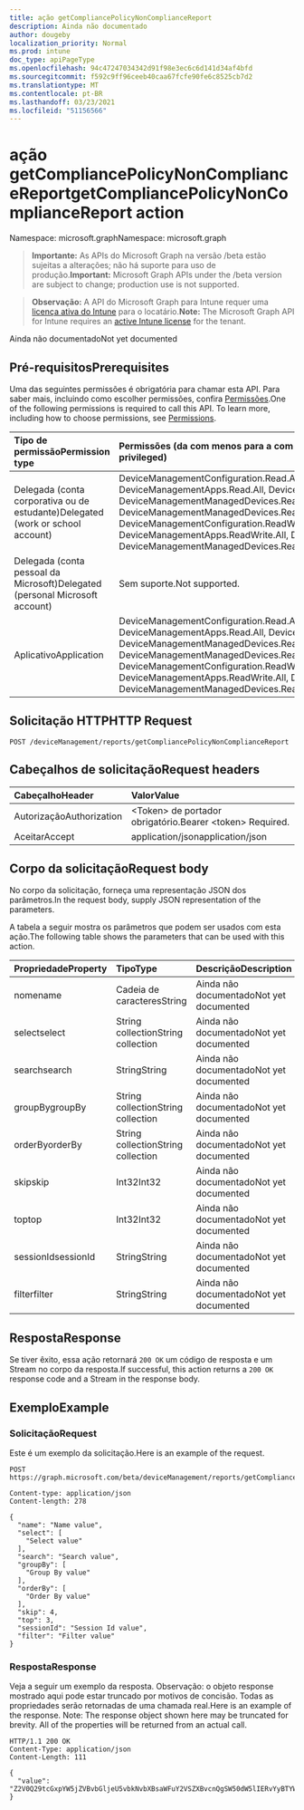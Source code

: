 ```yaml
---
title: ação getCompliancePolicyNonComplianceReport
description: Ainda não documentado
author: dougeby
localization_priority: Normal
ms.prod: intune
doc_type: apiPageType
ms.openlocfilehash: 94c47247034342d91f98e3ec6c6d141d34af4bfd
ms.sourcegitcommit: f592c9ff96ceeb40caa67fcfe90fe6c8525cb7d2
ms.translationtype: MT
ms.contentlocale: pt-BR
ms.lasthandoff: 03/23/2021
ms.locfileid: "51156566"
---
```

# <a name="getcompliancepolicynoncompliancereport-action"></a><span data-ttu-id="44d53-103">ação getCompliancePolicyNonComplianceReport</span><span class="sxs-lookup"><span data-stu-id="44d53-103">getCompliancePolicyNonComplianceReport action</span></span>

<span data-ttu-id="44d53-104">Namespace: microsoft.graph</span><span class="sxs-lookup"><span data-stu-id="44d53-104">Namespace: microsoft.graph</span></span>

> <span data-ttu-id="44d53-105">**Importante:** As APIs do Microsoft Graph na versão /beta estão sujeitas a alterações; não há suporte para uso de produção.</span><span class="sxs-lookup"><span data-stu-id="44d53-105">**Important:** Microsoft Graph APIs under the /beta version are subject to change; production use is not supported.</span></span>

> <span data-ttu-id="44d53-106">**Observação:** A API do Microsoft Graph para Intune requer uma [licença ativa do Intune](https://go.microsoft.com/fwlink/?linkid=839381) para o locatário.</span><span class="sxs-lookup"><span data-stu-id="44d53-106">**Note:** The Microsoft Graph API for Intune requires an [active Intune license](https://go.microsoft.com/fwlink/?linkid=839381) for the tenant.</span></span>

<span data-ttu-id="44d53-107">Ainda não documentado</span><span class="sxs-lookup"><span data-stu-id="44d53-107">Not yet documented</span></span>

## <a name="prerequisites"></a><span data-ttu-id="44d53-108">Pré-requisitos</span><span class="sxs-lookup"><span data-stu-id="44d53-108">Prerequisites</span></span>
<span data-ttu-id="44d53-p101">Uma das seguintes permissões é obrigatória para chamar esta API. Para saber mais, incluindo como escolher permissões, confira [Permissões](/graph/permissions-reference).</span><span class="sxs-lookup"><span data-stu-id="44d53-p101">One of the following permissions is required to call this API. To learn more, including how to choose permissions, see [Permissions](/graph/permissions-reference).</span></span>

|<span data-ttu-id="44d53-111">Tipo de permissão</span><span class="sxs-lookup"><span data-stu-id="44d53-111">Permission type</span></span>|<span data-ttu-id="44d53-112">Permissões (da com menos para a com mais privilégios)</span><span class="sxs-lookup"><span data-stu-id="44d53-112">Permissions (from least to most privileged)</span></span>|
|:---|:---|
|<span data-ttu-id="44d53-113">Delegada (conta corporativa ou de estudante)</span><span class="sxs-lookup"><span data-stu-id="44d53-113">Delegated (work or school account)</span></span>|<span data-ttu-id="44d53-114">DeviceManagementConfiguration.Read.All, DeviceManagementConfiguration.ReadWrite.All, DeviceManagementApps.Read.All, DeviceManagementApps.ReadWrite.All, DeviceManagementManagedDevices.Read.All, DeviceManagementManagedDevices.ReadWrite.All</span><span class="sxs-lookup"><span data-stu-id="44d53-114">DeviceManagementConfiguration.Read.All, DeviceManagementConfiguration.ReadWrite.All, DeviceManagementApps.Read.All, DeviceManagementApps.ReadWrite.All, DeviceManagementManagedDevices.Read.All, DeviceManagementManagedDevices.ReadWrite.All</span></span>|
|<span data-ttu-id="44d53-115">Delegada (conta pessoal da Microsoft)</span><span class="sxs-lookup"><span data-stu-id="44d53-115">Delegated (personal Microsoft account)</span></span>|<span data-ttu-id="44d53-116">Sem suporte.</span><span class="sxs-lookup"><span data-stu-id="44d53-116">Not supported.</span></span>|
|<span data-ttu-id="44d53-117">Aplicativo</span><span class="sxs-lookup"><span data-stu-id="44d53-117">Application</span></span>|<span data-ttu-id="44d53-118">DeviceManagementConfiguration.Read.All, DeviceManagementConfiguration.ReadWrite.All, DeviceManagementApps.Read.All, DeviceManagementApps.ReadWrite.All, DeviceManagementManagedDevices.Read.All, DeviceManagementManagedDevices.ReadWrite.All</span><span class="sxs-lookup"><span data-stu-id="44d53-118">DeviceManagementConfiguration.Read.All, DeviceManagementConfiguration.ReadWrite.All, DeviceManagementApps.Read.All, DeviceManagementApps.ReadWrite.All, DeviceManagementManagedDevices.Read.All, DeviceManagementManagedDevices.ReadWrite.All</span></span>|

## <a name="http-request"></a><span data-ttu-id="44d53-119">Solicitação HTTP</span><span class="sxs-lookup"><span data-stu-id="44d53-119">HTTP Request</span></span>
<!-- {
  "blockType": "ignored"
}
-->
``` http
POST /deviceManagement/reports/getCompliancePolicyNonComplianceReport
```

## <a name="request-headers"></a><span data-ttu-id="44d53-120">Cabeçalhos de solicitação</span><span class="sxs-lookup"><span data-stu-id="44d53-120">Request headers</span></span>
|<span data-ttu-id="44d53-121">Cabeçalho</span><span class="sxs-lookup"><span data-stu-id="44d53-121">Header</span></span>|<span data-ttu-id="44d53-122">Valor</span><span class="sxs-lookup"><span data-stu-id="44d53-122">Value</span></span>|
|:---|:---|
|<span data-ttu-id="44d53-123">Autorização</span><span class="sxs-lookup"><span data-stu-id="44d53-123">Authorization</span></span>|<span data-ttu-id="44d53-124">&lt;Token&gt; de portador obrigatório.</span><span class="sxs-lookup"><span data-stu-id="44d53-124">Bearer &lt;token&gt; Required.</span></span>|
|<span data-ttu-id="44d53-125">Aceitar</span><span class="sxs-lookup"><span data-stu-id="44d53-125">Accept</span></span>|<span data-ttu-id="44d53-126">application/json</span><span class="sxs-lookup"><span data-stu-id="44d53-126">application/json</span></span>|

## <a name="request-body"></a><span data-ttu-id="44d53-127">Corpo da solicitação</span><span class="sxs-lookup"><span data-stu-id="44d53-127">Request body</span></span>
<span data-ttu-id="44d53-128">No corpo da solicitação, forneça uma representação JSON dos parâmetros.</span><span class="sxs-lookup"><span data-stu-id="44d53-128">In the request body, supply JSON representation of the parameters.</span></span>

<span data-ttu-id="44d53-129">A tabela a seguir mostra os parâmetros que podem ser usados com esta ação.</span><span class="sxs-lookup"><span data-stu-id="44d53-129">The following table shows the parameters that can be used with this action.</span></span>

|<span data-ttu-id="44d53-130">Propriedade</span><span class="sxs-lookup"><span data-stu-id="44d53-130">Property</span></span>|<span data-ttu-id="44d53-131">Tipo</span><span class="sxs-lookup"><span data-stu-id="44d53-131">Type</span></span>|<span data-ttu-id="44d53-132">Descrição</span><span class="sxs-lookup"><span data-stu-id="44d53-132">Description</span></span>|
|:---|:---|:---|
|<span data-ttu-id="44d53-133">nome</span><span class="sxs-lookup"><span data-stu-id="44d53-133">name</span></span>|<span data-ttu-id="44d53-134">Cadeia de caracteres</span><span class="sxs-lookup"><span data-stu-id="44d53-134">String</span></span>|<span data-ttu-id="44d53-135">Ainda não documentado</span><span class="sxs-lookup"><span data-stu-id="44d53-135">Not yet documented</span></span>|
|<span data-ttu-id="44d53-136">select</span><span class="sxs-lookup"><span data-stu-id="44d53-136">select</span></span>|<span data-ttu-id="44d53-137">String collection</span><span class="sxs-lookup"><span data-stu-id="44d53-137">String collection</span></span>|<span data-ttu-id="44d53-138">Ainda não documentado</span><span class="sxs-lookup"><span data-stu-id="44d53-138">Not yet documented</span></span>|
|<span data-ttu-id="44d53-139">search</span><span class="sxs-lookup"><span data-stu-id="44d53-139">search</span></span>|<span data-ttu-id="44d53-140">String</span><span class="sxs-lookup"><span data-stu-id="44d53-140">String</span></span>|<span data-ttu-id="44d53-141">Ainda não documentado</span><span class="sxs-lookup"><span data-stu-id="44d53-141">Not yet documented</span></span>|
|<span data-ttu-id="44d53-142">groupBy</span><span class="sxs-lookup"><span data-stu-id="44d53-142">groupBy</span></span>|<span data-ttu-id="44d53-143">String collection</span><span class="sxs-lookup"><span data-stu-id="44d53-143">String collection</span></span>|<span data-ttu-id="44d53-144">Ainda não documentado</span><span class="sxs-lookup"><span data-stu-id="44d53-144">Not yet documented</span></span>|
|<span data-ttu-id="44d53-145">orderBy</span><span class="sxs-lookup"><span data-stu-id="44d53-145">orderBy</span></span>|<span data-ttu-id="44d53-146">String collection</span><span class="sxs-lookup"><span data-stu-id="44d53-146">String collection</span></span>|<span data-ttu-id="44d53-147">Ainda não documentado</span><span class="sxs-lookup"><span data-stu-id="44d53-147">Not yet documented</span></span>|
|<span data-ttu-id="44d53-148">skip</span><span class="sxs-lookup"><span data-stu-id="44d53-148">skip</span></span>|<span data-ttu-id="44d53-149">Int32</span><span class="sxs-lookup"><span data-stu-id="44d53-149">Int32</span></span>|<span data-ttu-id="44d53-150">Ainda não documentado</span><span class="sxs-lookup"><span data-stu-id="44d53-150">Not yet documented</span></span>|
|<span data-ttu-id="44d53-151">top</span><span class="sxs-lookup"><span data-stu-id="44d53-151">top</span></span>|<span data-ttu-id="44d53-152">Int32</span><span class="sxs-lookup"><span data-stu-id="44d53-152">Int32</span></span>|<span data-ttu-id="44d53-153">Ainda não documentado</span><span class="sxs-lookup"><span data-stu-id="44d53-153">Not yet documented</span></span>|
|<span data-ttu-id="44d53-154">sessionId</span><span class="sxs-lookup"><span data-stu-id="44d53-154">sessionId</span></span>|<span data-ttu-id="44d53-155">String</span><span class="sxs-lookup"><span data-stu-id="44d53-155">String</span></span>|<span data-ttu-id="44d53-156">Ainda não documentado</span><span class="sxs-lookup"><span data-stu-id="44d53-156">Not yet documented</span></span>|
|<span data-ttu-id="44d53-157">filter</span><span class="sxs-lookup"><span data-stu-id="44d53-157">filter</span></span>|<span data-ttu-id="44d53-158">String</span><span class="sxs-lookup"><span data-stu-id="44d53-158">String</span></span>|<span data-ttu-id="44d53-159">Ainda não documentado</span><span class="sxs-lookup"><span data-stu-id="44d53-159">Not yet documented</span></span>|



## <a name="response"></a><span data-ttu-id="44d53-160">Resposta</span><span class="sxs-lookup"><span data-stu-id="44d53-160">Response</span></span>
<span data-ttu-id="44d53-161">Se tiver êxito, essa ação retornará `200 OK` um código de resposta e um Stream no corpo da resposta.</span><span class="sxs-lookup"><span data-stu-id="44d53-161">If successful, this action returns a `200 OK` response code and a Stream in the response body.</span></span>

## <a name="example"></a><span data-ttu-id="44d53-162">Exemplo</span><span class="sxs-lookup"><span data-stu-id="44d53-162">Example</span></span>

### <a name="request"></a><span data-ttu-id="44d53-163">Solicitação</span><span class="sxs-lookup"><span data-stu-id="44d53-163">Request</span></span>
<span data-ttu-id="44d53-164">Este é um exemplo da solicitação.</span><span class="sxs-lookup"><span data-stu-id="44d53-164">Here is an example of the request.</span></span>
``` http
POST https://graph.microsoft.com/beta/deviceManagement/reports/getCompliancePolicyNonComplianceReport

Content-type: application/json
Content-length: 278

{
  "name": "Name value",
  "select": [
    "Select value"
  ],
  "search": "Search value",
  "groupBy": [
    "Group By value"
  ],
  "orderBy": [
    "Order By value"
  ],
  "skip": 4,
  "top": 3,
  "sessionId": "Session Id value",
  "filter": "Filter value"
}
```

### <a name="response"></a><span data-ttu-id="44d53-165">Resposta</span><span class="sxs-lookup"><span data-stu-id="44d53-165">Response</span></span>
<span data-ttu-id="44d53-p102">Veja a seguir um exemplo da resposta. Observação: o objeto response mostrado aqui pode estar truncado por motivos de concisão. Todas as propriedades serão retornadas de uma chamada real.</span><span class="sxs-lookup"><span data-stu-id="44d53-p102">Here is an example of the response. Note: The response object shown here may be truncated for brevity. All of the properties will be returned from an actual call.</span></span>
``` http
HTTP/1.1 200 OK
Content-Type: application/json
Content-Length: 111

{
  "value": "Z2V0Q29tcGxpYW5jZVBvbGljeU5vbkNvbXBsaWFuY2VSZXBvcnQgSW50dW5lIERvYyBTYW1wbGUgMTA0ODU4MDU5OQ=="
}
```




